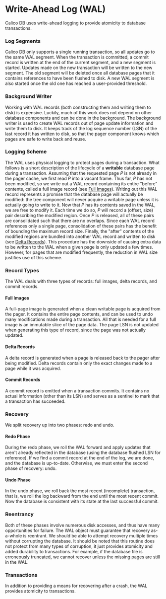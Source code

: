 # Write-Ahead Log (WAL)
Calico DB uses write-ahead logging to provide atomicity to database transactions.

### Log Segments
Calico DB only supports a single running transaction, so all updates go to the same WAL segment.
When the transaction is committed, a commit record is written at the end of the current segment, and a new segment is started.
Updates made on the new transaction will be written to the new segment.
The old segment will be deleted once all database pages that it contains references to have been flushed to disk.
A new WAL segment is also started once the old one has reached a user-provided threshold.

### Background Writer
Working with WAL records (both constructing them and writing them to disk) is expensive.
Luckily, much of this work does not depend on other database components and can be done in the background.
The background writer is used to create WAL records out of page update information and write them to disk.
It keeps track of the log sequence number (LSN) of the last record it has written to disk, so that the pager component knows which pages are safe to write back and reuse.

### Logging Scheme
The WAL uses physical logging to protect pages during a transaction.
What follows is a short description of the lifecycle of a **writable** database page during a transaction.
Assuming that the requested page $P$ is not already in the pager cache, we first read $P$ into a vacant frame.
Thus far, $P$ has not been modified, so we write out a WAL record containing its entire "before" contents, called a full image record (see [Full Images](#full-images)).
Writing out this WAL record represents a promise that the database page will actually be modified: the tree component will never acquire a writable page unless it is actually going to write to it.
Now that $P$ has its contents saved in the WAL, we are free to modify it.
Each time we do so, $P$ will record a (offset, size) pair describing the modified region.
Once $P$ is released, all of these pairs are consolidated such that there are no overlaps.
Since each WAL record references only a single page, consolidation of these pairs has the benefit of bounding the maximum record size.
Finally, the "after" contents of the modified regions are bundled into another WAL record and written to disk (see [Delta Records](#delta-records)).
This procedure has the downside of causing extra data to be written to the WAL when a given page is only updated a few times.
However, for pages that are modified frequently, the reduction in WAL size justifies use of this scheme.

### Record Types
The WAL deals with three types of records: full images, delta records, and commit records.

#### Full Images
A full-page image is generated when a clean writable page is acquired from the pager.
It contains the entire page contents, and can be used to undo many modifications made during a transaction.
All that is needed for a full image is an immutable slice of the page data.
The page LSN is not updated when generating this type of record, since the page was not actually updated.

#### Delta Records
A delta record is generated when a page is released back to the pager after being modified.
Delta records contain only the exact changes made to a page while it was acquired.

#### Commit Records
A commit record is emitted when a transaction commits.
It contains no actual information (other than its LSN) and serves as a sentinel to mark that a transaction has succeeded.

### Recovery
We split recovery up into two phases: redo and undo.

#### Redo Phase
During the redo phase, we roll the WAL forward and apply updates that aren't already reflected in the database (using the database flushed LSN for reference).
If we find a commit record at the end of the log, we are done, and the database is up-to-date.
Otherwise, we must enter the second phase of recovery: undo.

#### Undo Phase
In the undo phase, we roll back the most recent (incomplete) transaction, that is, we roll the log backward from the end until the most recent commit.
Now the database is consistent with its state at the last successful commit.

### Reentrancy
Both of these phases involve numerous disk accesses, and thus have many opportunities for failure.
The WAL object must guarantee that recovery as-a-whole is reentrant.
We should be able to attempt recovery multiple times without corrupting the database.
It should be noted that this routine does not protect from many types of corruption, it just provides atomicity and added durability to transactions.
For example, if the database file is erroneously truncated, we cannot recover unless the missing pages are still in the WAL.

[//]: # (TODO: Actually, we need to hit the full images going forward [right now we just hit the deltas and commits] 
               in case the above situation happened. We could still recover using the full images!)

### Transactions
In addition to providing a means for recovering after a crash, the WAL provides atomicity to transactions.

